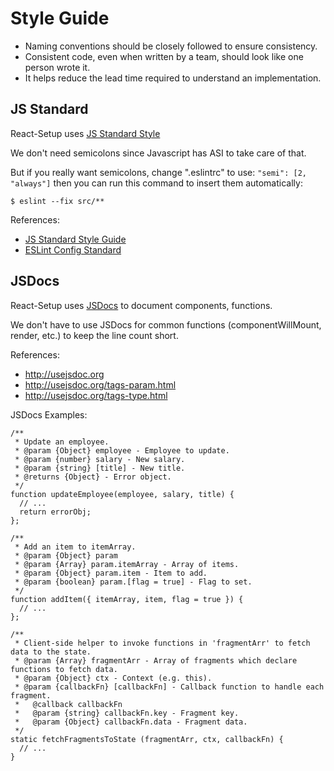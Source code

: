 # Style Guide

* Naming conventions should be closely followed to ensure consistency.
* Consistent code, even when written by a team, should look like one person wrote it.
* It helps reduce the lead time required to understand an implementation.

## JS Standard

React-Setup uses [JS Standard Style](https://github.com/feross/standard)

We don't need semicolons since Javascript has ASI to take care of that.

But if you really want semicolons, change ".eslintrc" to use: `"semi": [2, "always"]` then you can run this command to insert them automatically:
```
$ eslint --fix src/**
```

References:
* [JS Standard Style Guide](https://github.com/feross/standard/blob/master/RULES.md)
* [ESLint Config Standard](https://github.com/feross/eslint-config-standard/blob/master/eslintrc.json)

## JSDocs

React-Setup uses [JSDocs](http://usejsdoc.org/) to document components, functions.

We don't have to use JSDocs for common functions (componentWillMount, render, etc.) to keep the line count short. 

References:
* http://usejsdoc.org
* http://usejsdoc.org/tags-param.html
* http://usejsdoc.org/tags-type.html

JSDocs Examples:

```
/**
 * Update an employee.
 * @param {Object} employee - Employee to update.
 * @param {number} salary - New salary.
 * @param {string} [title] - New title.
 * @returns {Object} - Error object.
 */
function updateEmployee(employee, salary, title) {
  // ...
  return errorObj;
};

/**
 * Add an item to itemArray.
 * @param {Object} param
 * @param {Array} param.itemArray - Array of items.
 * @param {Object} param.item - Item to add.
 * @param {boolean} param.[flag = true] - Flag to set.
 */
function addItem({ itemArray, item, flag = true }) {
  // ...
};

/**
 * Client-side helper to invoke functions in 'fragmentArr' to fetch data to the state.
 * @param {Array} fragmentArr - Array of fragments which declare functions to fetch data.
 * @param {Object} ctx - Context (e.g. this).
 * @param {callbackFn} [callbackFn] - Callback function to handle each fragment.
 *   @callback callbackFn
 *   @param {string} callbackFn.key - Fragment key.
 *   @param {Object} callbackFn.data - Fragment data.
 */
static fetchFragmentsToState (fragmentArr, ctx, callbackFn) {
  // ...
}
```
